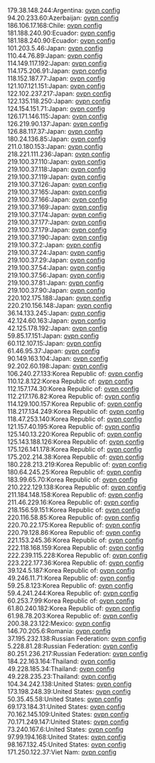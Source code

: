 179.38.148.244:Argentina: [ovpn config](vpn/179_38_148_244.ovpn)  
94.20.233.60:Azerbaijan: [ovpn config](vpn/94_20_233_60.ovpn)  
186.106.17.168:Chile: [ovpn config](vpn/186_106_17_168.ovpn)  
181.188.240.90:Ecuador: [ovpn config](vpn/181_188_240_90.ovpn)  
181.188.240.90:Ecuador: [ovpn config](vpn/181_188_240_90.ovpn)  
101.203.5.46:Japan: [ovpn config](vpn/101_203_5_46.ovpn)  
110.44.76.89:Japan: [ovpn config](vpn/110_44_76_89.ovpn)  
114.149.117.192:Japan: [ovpn config](vpn/114_149_117_192.ovpn)  
114.175.206.91:Japan: [ovpn config](vpn/114_175_206_91.ovpn)  
118.152.187.77:Japan: [ovpn config](vpn/118_152_187_77.ovpn)  
121.107.121.151:Japan: [ovpn config](vpn/121_107_121_151.ovpn)  
122.102.237.217:Japan: [ovpn config](vpn/122_102_237_217.ovpn)  
122.135.118.250:Japan: [ovpn config](vpn/122_135_118_250.ovpn)  
124.154.151.71:Japan: [ovpn config](vpn/124_154_151_71.ovpn)  
126.171.146.115:Japan: [ovpn config](vpn/126_171_146_115.ovpn)  
126.219.90.137:Japan: [ovpn config](vpn/126_219_90_137.ovpn)  
126.88.117.37:Japan: [ovpn config](vpn/126_88_117_37.ovpn)  
180.24.136.85:Japan: [ovpn config](vpn/180_24_136_85.ovpn)  
211.0.180.153:Japan: [ovpn config](vpn/211_0_180_153.ovpn)  
218.221.111.236:Japan: [ovpn config](vpn/218_221_111_236.ovpn)  
219.100.37.110:Japan: [ovpn config](vpn/219_100_37_110.ovpn)  
219.100.37.118:Japan: [ovpn config](vpn/219_100_37_118.ovpn)  
219.100.37.119:Japan: [ovpn config](vpn/219_100_37_119.ovpn)  
219.100.37.126:Japan: [ovpn config](vpn/219_100_37_126.ovpn)  
219.100.37.165:Japan: [ovpn config](vpn/219_100_37_165.ovpn)  
219.100.37.166:Japan: [ovpn config](vpn/219_100_37_166.ovpn)  
219.100.37.169:Japan: [ovpn config](vpn/219_100_37_169.ovpn)  
219.100.37.174:Japan: [ovpn config](vpn/219_100_37_174.ovpn)  
219.100.37.177:Japan: [ovpn config](vpn/219_100_37_177.ovpn)  
219.100.37.179:Japan: [ovpn config](vpn/219_100_37_179.ovpn)  
219.100.37.190:Japan: [ovpn config](vpn/219_100_37_190.ovpn)  
219.100.37.2:Japan: [ovpn config](vpn/219_100_37_2.ovpn)  
219.100.37.24:Japan: [ovpn config](vpn/219_100_37_24.ovpn)  
219.100.37.29:Japan: [ovpn config](vpn/219_100_37_29.ovpn)  
219.100.37.54:Japan: [ovpn config](vpn/219_100_37_54.ovpn)  
219.100.37.56:Japan: [ovpn config](vpn/219_100_37_56.ovpn)  
219.100.37.81:Japan: [ovpn config](vpn/219_100_37_81.ovpn)  
219.100.37.90:Japan: [ovpn config](vpn/219_100_37_90.ovpn)  
220.102.175.188:Japan: [ovpn config](vpn/220_102_175_188.ovpn)  
220.210.156.148:Japan: [ovpn config](vpn/220_210_156_148.ovpn)  
36.14.133.245:Japan: [ovpn config](vpn/36_14_133_245.ovpn)  
42.124.60.163:Japan: [ovpn config](vpn/42_124_60_163.ovpn)  
42.125.178.192:Japan: [ovpn config](vpn/42_125_178_192.ovpn)  
59.85.17.151:Japan: [ovpn config](vpn/59_85_17_151.ovpn)  
60.112.107.15:Japan: [ovpn config](vpn/60_112_107_15.ovpn)  
61.46.95.37:Japan: [ovpn config](vpn/61_46_95_37.ovpn)  
90.149.163.104:Japan: [ovpn config](vpn/90_149_163_104.ovpn)  
92.202.60.198:Japan: [ovpn config](vpn/92_202_60_198.ovpn)  
106.240.27.133:Korea Republic of: [ovpn config](vpn/106_240_27_133.ovpn)  
110.12.8.122:Korea Republic of: [ovpn config](vpn/110_12_8_122.ovpn)  
112.157.174.30:Korea Republic of: [ovpn config](vpn/112_157_174_30.ovpn)  
112.217.176.82:Korea Republic of: [ovpn config](vpn/112_217_176_82.ovpn)  
114.129.100.157:Korea Republic of: [ovpn config](vpn/114_129_100_157.ovpn)  
118.217.134.249:Korea Republic of: [ovpn config](vpn/118_217_134_249.ovpn)  
118.47.253.140:Korea Republic of: [ovpn config](vpn/118_47_253_140.ovpn)  
121.157.40.195:Korea Republic of: [ovpn config](vpn/121_157_40_195.ovpn)  
125.140.13.220:Korea Republic of: [ovpn config](vpn/125_140_13_220.ovpn)  
125.143.188.126:Korea Republic of: [ovpn config](vpn/125_143_188_126.ovpn)  
175.126.141.178:Korea Republic of: [ovpn config](vpn/175_126_141_178.ovpn)  
175.202.214.38:Korea Republic of: [ovpn config](vpn/175_202_214_38.ovpn)  
180.228.213.219:Korea Republic of: [ovpn config](vpn/180_228_213_219.ovpn)  
180.64.245.25:Korea Republic of: [ovpn config](vpn/180_64_245_25.ovpn)  
183.99.65.70:Korea Republic of: [ovpn config](vpn/183_99_65_70.ovpn)  
210.222.129.138:Korea Republic of: [ovpn config](vpn/210_222_129_138.ovpn)  
211.184.148.158:Korea Republic of: [ovpn config](vpn/211_184_148_158.ovpn)  
211.46.229.16:Korea Republic of: [ovpn config](vpn/211_46_229_16.ovpn)  
218.156.59.151:Korea Republic of: [ovpn config](vpn/218_156_59_151.ovpn)  
220.116.58.85:Korea Republic of: [ovpn config](vpn/220_116_58_85.ovpn)  
220.70.22.175:Korea Republic of: [ovpn config](vpn/220_70_22_175.ovpn)  
220.79.128.86:Korea Republic of: [ovpn config](vpn/220_79_128_86.ovpn)  
221.153.245.36:Korea Republic of: [ovpn config](vpn/221_153_245_36.ovpn)  
222.118.168.159:Korea Republic of: [ovpn config](vpn/222_118_168_159.ovpn)  
222.239.115.228:Korea Republic of: [ovpn config](vpn/222_239_115_228.ovpn)  
223.222.177.36:Korea Republic of: [ovpn config](vpn/223_222_177_36.ovpn)  
39.124.5.187:Korea Republic of: [ovpn config](vpn/39_124_5_187.ovpn)  
49.246.11.71:Korea Republic of: [ovpn config](vpn/49_246_11_71.ovpn)  
59.25.8.123:Korea Republic of: [ovpn config](vpn/59_25_8_123.ovpn)  
59.4.241.244:Korea Republic of: [ovpn config](vpn/59_4_241_244.ovpn)  
60.253.7.99:Korea Republic of: [ovpn config](vpn/60_253_7_99.ovpn)  
61.80.240.182:Korea Republic of: [ovpn config](vpn/61_80_240_182.ovpn)  
61.98.78.203:Korea Republic of: [ovpn config](vpn/61_98_78_203.ovpn)  
200.38.23.122:Mexico: [ovpn config](vpn/200_38_23_122.ovpn)  
146.70.205.6:Romania: [ovpn config](vpn/146_70_205_6.ovpn)  
37.195.232.138:Russian Federation: [ovpn config](vpn/37_195_232_138.ovpn)  
5.228.81.28:Russian Federation: [ovpn config](vpn/5_228_81_28.ovpn)  
80.251.236.217:Russian Federation: [ovpn config](vpn/80_251_236_217.ovpn)  
184.22.163.164:Thailand: [ovpn config](vpn/184_22_163_164.ovpn)  
49.228.185.34:Thailand: [ovpn config](vpn/49_228_185_34.ovpn)  
49.228.235.23:Thailand: [ovpn config](vpn/49_228_235_23.ovpn)  
104.34.242.138:United States: [ovpn config](vpn/104_34_242_138.ovpn)  
173.198.248.39:United States: [ovpn config](vpn/173_198_248_39.ovpn)  
50.35.45.58:United States: [ovpn config](vpn/50_35_45_58.ovpn)  
69.173.184.31:United States: [ovpn config](vpn/69_173_184_31.ovpn)  
70.162.145.109:United States: [ovpn config](vpn/70_162_145_109.ovpn)  
70.171.249.147:United States: [ovpn config](vpn/70_171_249_147.ovpn)  
73.240.167.6:United States: [ovpn config](vpn/73_240_167_6.ovpn)  
97.99.194.168:United States: [ovpn config](vpn/97_99_194_168.ovpn)  
98.167.132.45:United States: [ovpn config](vpn/98_167_132_45.ovpn)  
171.250.122.37:Viet Nam: [ovpn config](vpn/171_250_122_37.ovpn)  

